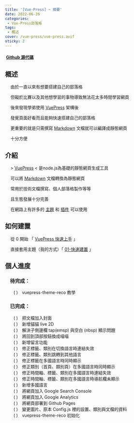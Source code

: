 ```yaml
---
title: '[Vue-Press] ~ 摘要'
date: 2022-06-26
categories: 
 - Vue-Press部落格
tags:
 - 概述
cover: /vue-press/vue-press.avif
sticky: 2
---
```


#### <i data-v-50777274="" class="iconfont reco-other" style="color: rgb(66, 152, 245);"></i> &nbsp;[Github 源代碼](https://github.com/I-am-nothing/I-am-nothing.github.io)

## 概述

&emsp; 由於一直以來有想要搭建自己的部落格

&emsp; 但礙於比賽以及其他想學習的事物導致無法花太多時間學習網頁

&emsp; 後來發現學弟使用 [VuePress](https://vuepress.vuejs.org/) 架構後
    
&emsp; 發覺頁面好看而且能夠快速搭建自己的部落格

&emsp; 更重要的就是只需撰寫 [Markdown](https://www.markdownguide.org/) 文檔就可以編譯成靜態網頁

&emsp; 十分方便

## 介紹

&emsp; > [VuePress](https://vuepress.vuejs.org/) < 是node.js為基礎的靜態網頁生成工具

&emsp; 可以將 [Markdown](https://www.markdownguide.org/) 文檔轉換為靜態網頁

&emsp; 常用於技術文檔撰寫、個人部落格製作等等

&emsp; 且生態發展十分完善

&emsp; 在網路上有許多的 [主題](https://github.com/topics/vuepress-theme) 和 [插件](https://vuepress.vuejs.org/zh/plugin/) 可以使用

## 如何建置

&emsp; 從 0 開始 <Fa-ArrowRight/> 「 [VuePress 快速上手](https://vuepress.vuejs.org/zh/guide/getting-started.html) 」

&emsp; 直接套用主題（我的方式）<Fa-ArrowRight/>「 [01-快速建置](/zh-TW/blogs/vue-puess/01-quick-build.html) 」

## 個人進度

### &emsp;待完成：

&emsp;&emsp;( <Fa-Wrench/> )&emsp;vuepress-theme-reco 教學<br/>

### &emsp;已完成：

&emsp;&emsp;( <Fa-Check/> )&emsp;把文檔加入封面<br/>
&emsp;&emsp;( <Fa-Check/> )&emsp;新增貓貓 live 2D<br/>
&emsp;&emsp;( <Fa-Check/> )&emsp;解決子側邊欄 tap(emsp) 與空白 (nbsp) 顯示問題<br/>
&emsp;&emsp;( <Fa-Check/> )&emsp;將回到頂部按鈕換成喵喵<br/>
&emsp;&emsp;( <Fa-Check/> )&emsp;新增留言功能<br/>
&emsp;&emsp;( <Fa-Check/> )&emsp;修正標籤、類別在切換語言時連結失效<br/>
&emsp;&emsp;( <Fa-Check/> )&emsp;修正標籤、類別跳轉到其他語言<br/>
&emsp;&emsp;( <Fa-Check/> )&emsp;修正標籤在多國語言時同時顯示<br/>
&emsp;&emsp;( <Fa-Check/> )&emsp;修正類別（首頁、類別頁）在多國語言時同時顯示<br/>
&emsp;&emsp;( <Fa-Check/> )&emsp;修正時間軸、標籤、類別在多國語言時連結失效<br/>
&emsp;&emsp;( <Fa-Check/> )&emsp;修正時間軸、標籤、類別在多國語言時導航欄未顯示<br/>
&emsp;&emsp;( <Fa-Check/> )&emsp;新增多國語言<br/>
&emsp;&emsp;( <Fa-Check/> )&emsp;將網頁加入 Google Search Console<br/>
&emsp;&emsp;( <Fa-Check/> )&emsp;將網頁加入 Google Analytics<br/>
&emsp;&emsp;( <Fa-Check/> )&emsp;將網頁部署到 Github Pages<br/>
&emsp;&emsp;( <Fa-Check/> )&emsp;變更圖片、原本 Config.js 裡的設置、類別與文檔的資料<br/>
&emsp;&emsp;( <Fa-Check/> )&emsp;vuepress-theme-reco 初始化<br/>



